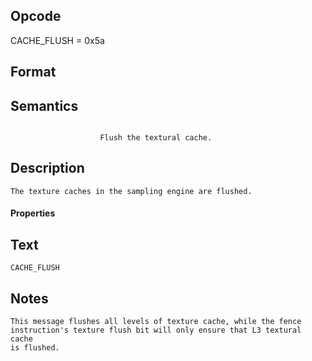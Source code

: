 <!---======================= begin_copyright_notice ============================

Copyright (C) 2020-2022 Intel Corporation

SPDX-License-Identifier: MIT

============================= end_copyright_notice ==========================-->

## Opcode

  CACHE_FLUSH = 0x5a

## Format

## Semantics


```

                    Flush the textural cache.
```

## Description





    The texture caches in the sampling engine are flushed.


#### Properties




## Text
```
CACHE_FLUSH
```

## Notes





    This message flushes all levels of texture cache, while the fence
    instruction's texture flush bit will only ensure that L3 textural cache
    is flushed.

